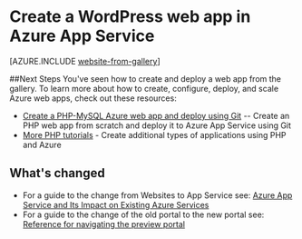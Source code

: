 <properties 
	pageTitle="Create a WordPress web app in Azure App Service" 
	description="A tutorial that teaches you how to create a new Azure web app for a WordPress blog, and then deploy it through the Azure Preview Portal." 
	services="app-service\web" 
	documentationCenter="php" 
	authors="tfitzmac" 
	manager="wpickett" 
	editor=""/>

<tags 
	ms.service="app-service-web" 
	ms.workload="web" 
	ms.tgt_pltfrm="na" 
	ms.devlang="PHP" 
	ms.topic="article" 
	ms.date="04/10/2015" 
	ms.author="tomfitz"/>

# Create a WordPress web app in Azure App Service

[AZURE.INCLUDE [website-from-gallery](../includes/website-from-gallery.md)]

##<a name="nextsteps"></a>Next Steps
You've seen how to create and deploy a web app from the gallery. To learn more about how to create, configure, deploy, and scale Azure web apps, check out these resources:

- [Create a PHP-MySQL Azure web app and deploy using Git](/en-us/develop/php/tutorials/website-w-mysql-and-git/) -- Create an PHP web app from scratch and deploy it to Azure App Service using Git
- [More PHP tutorials](/en-us/develop/php/tutorials/) - Create additional types of applications using PHP and Azure

## What's changed
* For a guide to the change from Websites to App Service see: [Azure App Service and Its Impact on Existing Azure Services](http://go.microsoft.com/fwlink/?LinkId=529714)
* For a guide to the change of the old portal to the new portal see: [Reference for navigating the preview portal](http://go.microsoft.com/fwlink/?LinkId=529715)
